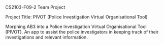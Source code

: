 CS2103-F09-2 Team Project

Project Title: PIVOT (Police Investigation Virtual Organisational Tool)

Morphing AB3 into a Police Investigation Virtual Organisational Tool (PIVOT). An app to assist the police investigators in keeping track of their investigations and relevant information.
